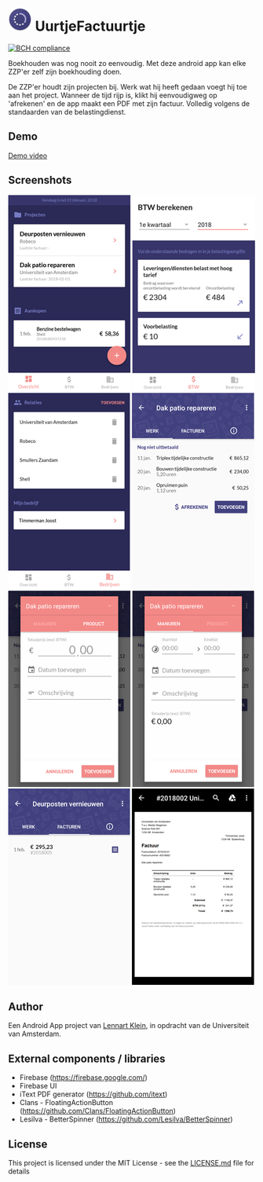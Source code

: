 # ![UurtjeFactuurtje - icon](/docs/app-icon.png?raw=true "UurtjeFactuurtje - icon") UurtjeFactuurtje
[![BCH compliance](https://bettercodehub.com/edge/badge/LennartJKlein/UurtjeFactuurtje?branch=master)](https://bettercodehub.com/)


Boekhouden was nog nooit zo eenvoudig. Met deze android app kan elke ZZP'er zelf zijn boekhouding doen.

De ZZP'er houdt zijn projecten bij. Werk wat hij heeft gedaan voegt hij toe aan het project. Wanneer de tijd rijp is, klikt hij eenvoudigweg op 'afrekenen' en de app maakt een PDF met zijn factuur. Volledig volgens de standaarden van de belastingdienst.

## Demo
[Demo video](https://youtu.be/sO_YnPoy8S4)

## Screenshots
![UurtjeFactuurtje -overview ](/docs/screenshot-overview.png?raw=true "UurtjeFactuurtje -overview ")
![UurtjeFactuurtje -btw ](/docs/screenshot-btw.png?raw=true "UurtjeFactuurtje -btw ")
![UurtjeFactuurtje -companies ](/docs/screenshot-companies.png?raw=true "UurtjeFactuurtje -companies ")
![UurtjeFactuurtje -work ](/docs/screenshot-work.png?raw=true "UurtjeFactuurtje -work ")
![UurtjeFactuurtje -work-product ](/docs/screenshot-work-product.png?raw=true "UurtjeFactuurtje -work-product ")
![UurtjeFactuurtje -work-hours ](/docs/screenshot-work-hours.png?raw=true "UurtjeFactuurtje -work-hours ")
![UurtjeFactuurtje -invoices ](/docs/screenshot-invoices.png?raw=true "UurtjeFactuurtje -invoices ")
![UurtjeFactuurtje -invoice](/docs/screenshot-invoice.png?raw=true "UurtjeFactuurtje -invoice")

## Author
Een Android App project van [Lennart Klein](http://www.lennartklein.nl), in opdracht van de Universiteit van Amsterdam.

## External components / libraries
* Firebase (https://firebase.google.com/)
* Firebase UI
* iText PDF generator (https://github.com/itext)
* Clans - FloatingActionButton (https://github.com/Clans/FloatingActionButton)
* Lesilva - BetterSpinner (https://github.com/Lesilva/BetterSpinner)


## License
This project is licensed under the MIT License - see the [LICENSE.md](LICENSE.md) file for details
